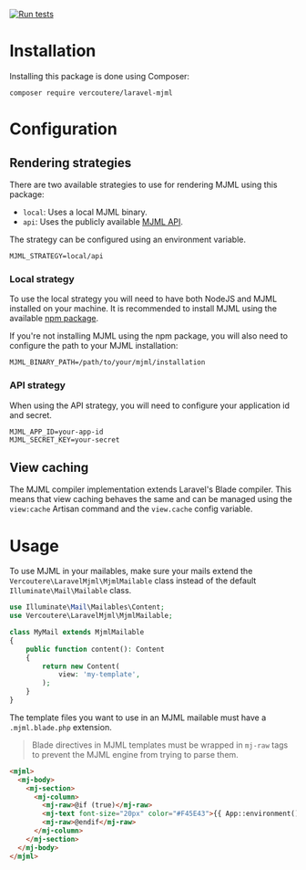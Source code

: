 [![Run tests](https://github.com/Vercoutere/laravel-mjml/actions/workflows/run-tests.yml/badge.svg)](https://github.com/Vercoutere/laravel-mjml/actions/workflows/run-tests.yml)

# Installation
Installing this package is done using Composer:
```
composer require vercoutere/laravel-mjml
```
# Configuration
## Rendering strategies
There are two available strategies to use for rendering MJML using this package:
- `local`: Uses a local MJML binary.
- `api`: Uses the publicly available [MJML API](https://mjml.io/api).

The strategy can be configured using an environment variable.
```
MJML_STRATEGY=local/api
```
### Local strategy
To use the local strategy you will need to have both NodeJS and MJML installed on your machine.
It is recommended to install MJML using the available [npm package](https://www.npmjs.com/package/mjml).

If you're not installing MJML using the npm package, you will also need to configure the path to your MJML installation:
```
MJML_BINARY_PATH=/path/to/your/mjml/installation
```
### API strategy
When using the API strategy, you will need to configure your application id and secret.
```
MJML_APP_ID=your-app-id
MJML_SECRET_KEY=your-secret
```
## View caching
The MJML compiler implementation extends Laravel's Blade compiler. This means that view caching behaves the same and can be managed using the `view:cache` Artisan command and the `view.cache` config variable.
# Usage
To use MJML in your mailables, make sure your mails extend the `Vercoutere\LaravelMjml\MjmlMailable` class instead of the default `Illuminate\Mail\Mailable` class.
```php
use Illuminate\Mail\Mailables\Content;
use Vercoutere\LaravelMjml\MjmlMailable;

class MyMail extends MjmlMailable
{
    public function content(): Content
    {
        return new Content(
            view: 'my-template',
        );
    }
}
```
The template files you want to use in an MJML mailable must have a `.mjml.blade.php` extension.

> Blade directives in MJML templates must be wrapped in `mj-raw` tags to prevent the MJML engine from trying to parse them.
```html
<mjml>
  <mj-body>
    <mj-section>
      <mj-column>
        <mj-raw>@if (true)</mj-raw>
        <mj-text font-size="20px" color="#F45E43">{{ App::environment() }}</mj-text>
        <mj-raw>@endif</mj-raw>
      </mj-column>
    </mj-section>
  </mj-body>
</mjml>
```
